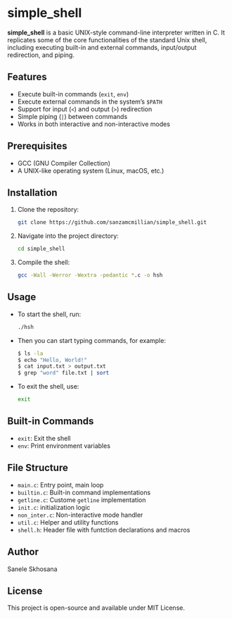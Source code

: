 # simple_shell

**simple_shell** is a basic UNIX-style command-line interpreter written in C. It replicates some of the core functionalities of the standard Unix shell, including executing built-in and external commands, input/output redirection, and piping.

## Features

- Execute built-in commands (`exit`, `env`)
- Execute external commands in the system’s `$PATH`
- Support for input (`<`) and output (`>`) redirection
- Simple piping (`|`) between commands
- Works in both interactive and non-interactive modes

## Prerequisites

- GCC (GNU Compiler Collection)
- A UNIX-like operating system (Linux, macOS, etc.)

## Installation

1. Clone the repository:

   ```bash
   git clone https://github.com/sanzamcmillian/simple_shell.git

2. Navigate into the project directory:

   ```bash
   cd simple_shell

3. Compile the shell:

   ```bash
   gcc -Wall -Werror -Wextra -pedantic *.c -o hsh


## Usage

- To start the shell, run:
  ```bash
  ./hsh

- Then you can start typing commands, for example:

  ```bash
  $ ls -la
  $ echo "Hello, World!"
  $ cat input.txt > output.txt
  $ grep "word" file.txt | sort

- To exit the shell, use:

  ```bash
  exit

## Built-in Commands
 - `exit`: Exit the shell
 - `env`: Print environment variables


## File Structure

 - `main.c`: Entry point, main loop
 - `builtin.c`: Built-in command implementations
 - `getline.c`: Custome `getline` implementation
 - `init.c`: initialization logic
 - `non_inter.c`: Non-interactive mode handler
 - `util.c`: Helper and utility functions
 - `shell.h`: Header file with funtction declarations and macros

## Author

Sanele Skhosana

## License

This project is open-source and available under MIT License.